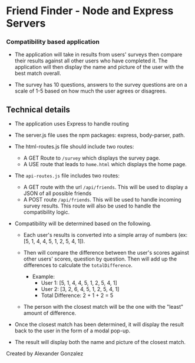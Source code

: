 # Friend Finder - Node and Express Servers

### Compatibility based application

* The application will take in results from users' surveys then compare their results against all other users who have completed it. The application will then display the name and picture of the user with the best match overall.

* The survey has 10 questions, answers to the survey questions are on a scale of 1-5 based on how much the user agrees or disagrees.


## Technical details
* The application uses Express to handle routing 
* The server.js file uses the npm packages: express, body-parser, path.

* The html-routes.js file should include two routes:
	* A GET Route to `/survey` which displays the survey page.
	* A USE route that leads to `home.html` which displays the home page. 

* The `api-routes.js` file includes two routes:
	* A GET route with the url `/api/friends`. This will be used to display a JSON of all possible friends
	* A POST route `/api/friends`. This will be used to handle incoming survey results. This route will also be used to handle the compatibility logic. 

   		
* Compatibility will be determined based on the following.
	* Each user's results is converted into a simple array of numbers (ex: [5, 1, 4, 4, 5, 1, 2, 5, 4, 1]).
	* Then will compare the difference between the user's scores against other users' scores, question by question. Then will add up the differences to calculate the `totalDifference`.
		* Example: 
			* User 1: [5, 1, 4, 4, 5, 1, 2, 5, 4, 1]
			* User 2: [3, 2, 6, 4, 5, 1, 2, 5, 4, 1]
			* Total Difference: 2 + 1 + 2 = 5

	* The person with the closest match will be the one with the "least" amount of difference.

* Once the closest match has been determined, it will display the result back to the user in the form of a modal pop-up. 

* The result will display both the name and picture of the closest match. 

Created by Alexander Gonzalez